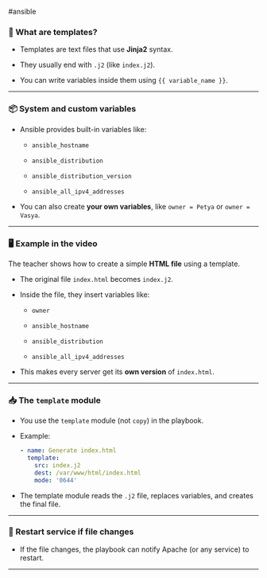 #ansible 
### 🧩 What are templates?

- Templates are text files that use **Jinja2** syntax.
    
- They usually end with `.j2` (like `index.j2`).
    
- You can write variables inside them using `{{ variable_name }}`.
    

---

### 📦 System and custom variables

- Ansible provides built-in variables like:
    
    - `ansible_hostname`
        
    - `ansible_distribution`
        
    - `ansible_distribution_version`
        
    - `ansible_all_ipv4_addresses`
        
- You can also create **your own variables**, like `owner = Petya` or `owner = Vasya`.
    

---

### 🖥️ Example in the video

The teacher shows how to create a simple **HTML file** using a template.

- The original file `index.html` becomes `index.j2`.
    
- Inside the file, they insert variables like:
    
    - `owner`
        
    - `ansible_hostname`
        
    - `ansible_distribution`
        
    - `ansible_all_ipv4_addresses`
        
- This makes every server get its **own version** of `index.html`.
    

---

### 📥 The `template` module

- You use the `template` module (not `copy`) in the playbook.
    
- Example:
    
    ```yaml
    - name: Generate index.html
      template:
        src: index.j2
        dest: /var/www/html/index.html
        mode: '0644'
    ```
    
- The template module reads the `.j2` file, replaces variables, and creates the final file.
    

---

### 🔄 Restart service if file changes

- If the file changes, the playbook can notify Apache (or any service) to restart.
    

---
